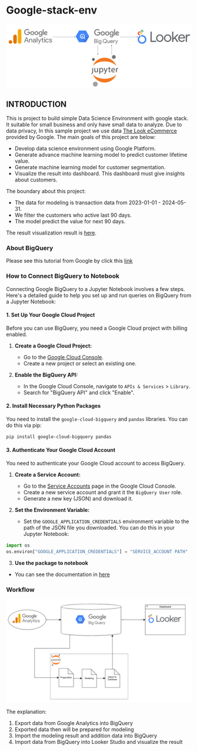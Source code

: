 # Google-stack-env

![Alt text](environment-google.png)


## INTRODUCTION
This is project to build simple Data Science Environment with google stack. It suitable for small business and only have small data to analyze. Due to data privacy, In this sample project we use data [The Look eCommerce](https://console.cloud.google.com/marketplace/product/bigquery-public-data/thelook-ecommerce?project=molten-avenue-321912) provided by Google. The main goals of this project are below:
- Develop data science environment using Google Platform.
- Generate advance machine learning model to predict customer lifetime value.
- Generate machine learning model for customer segmentation.
- Visualize the result into dashboard. This dashboard must give insights about customers.

The boundary about this project:
- The data for modeling is transaction data from 2023-01-01 - 2024-05-31.
- We filter the customers who active last 90 days.
- The model predict the value for next 90 days.

The result visualization result is [here](https://lookerstudio.google.com/reporting/0c4e6f61-be78-49a8-bbc1-5e41868b7f37).

### About BigQuery
Please see this tutorial from Google by click this [link](https://www.youtube.com/playlist?list=PLIivdWyY5sqLAbIdmcMwsxWg-w8Px34MS)

### How to Connect BigQuery to Notebook

Connecting Google BigQuery to a Jupyter Notebook involves a few steps. Here's a detailed guide to help you set up and run queries on BigQuery from a Jupyter Notebook:

#### 1. Set Up Your Google Cloud Project
Before you can use BigQuery, you need a Google Cloud project with billing enabled.

1. **Create a Google Cloud Project:**
   - Go to the [Google Cloud Console](https://console.cloud.google.com/).
   - Create a new project or select an existing one.

2. **Enable the BigQuery API:**
   - In the Google Cloud Console, navigate to `APIs & Services` > `Library`.
   - Search for "BigQuery API" and click "Enable".
   

#### 2. Install Necessary Python Packages
You need to install the `google-cloud-bigquery` and `pandas` libraries. You can do this via pip:

```bash
pip install google-cloud-bigquery pandas
```

#### 3. Authenticate Your Google Cloud Account
You need to authenticate your Google Cloud account to access BigQuery.

1. **Create a Service Account:**
   - Go to the [Service Accounts](https://console.cloud.google.com/iam-admin/serviceaccounts) page in the Google Cloud Console.
   - Create a new service account and grant it the `BigQuery User` role.
   - Generate a new key (JSON) and download it.

2. **Set the Environment Variable:**
   - Set the `GOOGLE_APPLICATION_CREDENTIALS` environment variable to the path of the JSON file you downloaded. You can do this in your Jupyter Notebook:


```python
import os
os.environ["GOOGLE_APPLICATION_CREDENTIALS"] = "SERVICE_ACCOUNT PATH"
```

3. **Use the package to notebook**
- You can see the documentation in [here](https://cloud.google.com/bigquery/docs/python-libraries)

### Workflow

![Alt text](project-workflow.png)

The explanation:
1. Export data from Google Analytics into BigQuery
2. Exported data then will be prepared for modeling
3. Import the modeling result and addition data into BigQuery
4. Import data from BigQuery into Looker Studio and visualize the result

